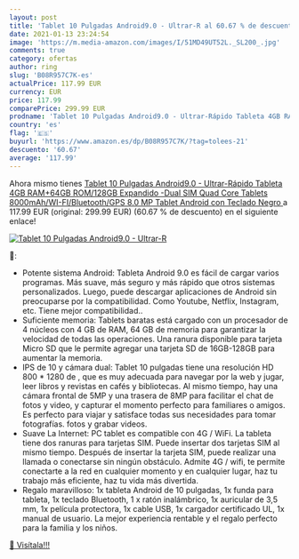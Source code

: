 ```yaml
---
layout: post
title: 'Tablet 10 Pulgadas Android9.0 - Ultrar-R al 60.67 % de descuento'
date: 2021-01-13 23:24:54
image: 'https://m.media-amazon.com/images/I/51MD49UT52L._SL200_.jpg'
comments: true
category: ofertas
author: ring
slug: 'B08R957C7K-es'
actualPrice: 117.99 EUR
currency: EUR
price: 117.99
comparePrice: 299.99 EUR
prodname: 'Tablet 10 Pulgadas Android9.0 - Ultrar-Rápido Tableta 4GB RAM+64GB ROM/128GB Expandido -Dual SIM Quad Core Tablets 8000mAh/WI-FI/Bluetooth/GPS 8.0 MP Tablet Android con Teclado  Negro '
country: 'es'
flag: '🇪🇸'
buyurl: 'https://www.amazon.es/dp/B08R957C7K/?tag=tolees-21'
descuento: '60.67'
average: '117.99'
---
```


Ahora mismo tienes [Tablet 10 Pulgadas Android9.0 - Ultrar-Rápido Tableta 4GB RAM+64GB ROM/128GB Expandido -Dual SIM Quad Core Tablets 8000mAh/WI-FI/Bluetooth/GPS 8.0 MP Tablet Android con Teclado  Negro ](https://www.amazon.es/dp/B08R957C7K/?tag=tolees-21) a 117.99 EUR (original: 299.99 EUR) (60.67 %  de descuento) en el siguiente enlace!

[![Tablet 10 Pulgadas Android9.0 - Ultrar-R](https://m.media-amazon.com/images/I/51MD49UT52L._SL200_.jpg)](https://www.amazon.es/dp/B08R957C7K/?tag=tolees-21)

🔎:

- Potente sistema Android: Tableta Android 9.0 es fácil de cargar varios programas. Más suave, más seguro y más rápido que otros sistemas personalizados. Luego, puede descargar aplicaciones de Android sin preocuparse por la compatibilidad. Como Youtube, Netflix, Instagram, etc. Tiene mejor compatibilidad..
- Suficiente memoria: Tablets baratas está cargado con un procesador de 4 núcleos con 4 GB de RAM, 64 GB de memoria para garantizar la velocidad de todas las operaciones. Una ranura disponible para tarjeta Micro SD que le permite agregar una tarjeta SD de 16GB-128GB para aumentar la memoria.
- IPS de 10  y cámara dual: Tablet 10 pulgadas tiene una resolución HD 800 * 1280 de , que es muy adecuada para navegar por la web y jugar, leer libros y revistas en cafés y bibliotecas. Al mismo tiempo, hay una cámara frontal de 5MP y una trasera de 8MP para facilitar el chat de fotos y video, y capturar el momento perfecto para familiares o amigos. Es perfecto para viajar y satisface todas sus necesidades para tomar fotografías. fotos y grabar videos.
- Suave La Internet: PC tablet es compatible con 4G / WiFi. La tableta tiene dos ranuras para tarjetas SIM. Puede insertar dos tarjetas SIM al mismo tiempo. Después de insertar la tarjeta SIM, puede realizar una llamada o conectarse sin ningún obstáculo. Admite 4G / wifi, te permite conectarte a la red en cualquier momento y en cualquier lugar, haz tu trabajo más eficiente, haz tu vida más divertida.
- Regalo maravilloso: 1x tableta Android de 10 pulgadas, 1x funda para tableta, 1x teclado Bluetooth, 1 x ratón inalámbrico, 1x auricular de 3,5 mm, 1x película protectora, 1x cable USB, 1x cargador certificado UL, 1x manual de usuario. La mejor experiencia rentable y el regalo perfecto para la familia y los niños.

[🛒 Visítala!!!](https://www.amazon.es/dp/B08R957C7K/?tag=tolees-21)
